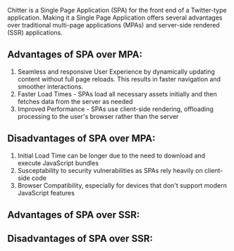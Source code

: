 Chitter is a Single Page Application (SPA) for the front end of a Twitter-type application.
Making it a Single Page Application offers several advantages over traditional multi-page applications (MPAs) and server-side rendered (SSR) applications.

## Advantages of SPA over MPA:
1.  Seamless and responsive User Experience by dynamically updating content without full page reloads. This results in  faster navigation and smoother interactions.
2.	Faster Load Times - SPAs load all necessary assets initially and then fetches data from the server as needed
3.  Improved Performance - SPAs use client-side rendering, offloading processing to the user's browser rather than the server

## Disadvantages of SPA over MPA:
1.	Initial Load Time can be longer due to the need to download and execute JavaScript bundles
2. Susceptability to security vulnerabilities as SPAs rely heavily on client-side code
3. Browser Compatibility, especially for devices that don't support modern JavaScript features

## Advantages of SPA over SSR:

## Disadvantages of SPA over SSR:

